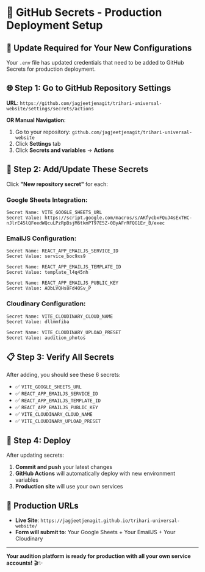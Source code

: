 # 🔐 GitHub Secrets - Production Deployment Setup

## 🎯 **Update Required for Your New Configurations**

Your `.env` file has updated credentials that need to be added to GitHub Secrets for production deployment.

## 🌐 **Step 1: Go to GitHub Repository Settings**

**URL**: `https://github.com/jagjeetjenagit/trihari-universal-website/settings/secrets/actions`

**OR Manual Navigation**:
1. Go to your repository: `github.com/jagjeetjenagit/trihari-universal-website`
2. Click **Settings** tab
3. Click **Secrets and variables** → **Actions**

## 🔑 **Step 2: Add/Update These Secrets**

Click **"New repository secret"** for each:

### **Google Sheets Integration:**
```
Secret Name: VITE_GOOGLE_SHEETS_URL
Secret Value: https://script.google.com/macros/s/AKfycbxFQuJ4sExTHC-nJlrE45lQFeedWQcuLPzRpBsjM6tkmPT97E5Z-0ByAFrRFQG1Er_B/exec
```

### **EmailJS Configuration:**
```
Secret Name: REACT_APP_EMAILJS_SERVICE_ID
Secret Value: service_boc9xs9

Secret Name: REACT_APP_EMAILJS_TEMPLATE_ID
Secret Value: template_l4q45nh

Secret Name: REACT_APP_EMAILJS_PUBLIC_KEY
Secret Value: AObLVQHs8Fd4OSv_P
```

### **Cloudinary Configuration:**
```
Secret Name: VITE_CLOUDINARY_CLOUD_NAME
Secret Value: dllmmfiba

Secret Name: VITE_CLOUDINARY_UPLOAD_PRESET
Secret Value: audition_photos
```

## 📋 **Step 3: Verify All Secrets**

After adding, you should see these 6 secrets:
- ✅ `VITE_GOOGLE_SHEETS_URL`
- ✅ `REACT_APP_EMAILJS_SERVICE_ID`
- ✅ `REACT_APP_EMAILJS_TEMPLATE_ID`
- ✅ `REACT_APP_EMAILJS_PUBLIC_KEY`
- ✅ `VITE_CLOUDINARY_CLOUD_NAME`
- ✅ `VITE_CLOUDINARY_UPLOAD_PRESET`

## 🚀 **Step 4: Deploy**

After updating secrets:
1. **Commit and push** your latest changes
2. **GitHub Actions** will automatically deploy with new environment variables
3. **Production site** will use your own services

## 🎯 **Production URLs**

- **Live Site**: `https://jagjeetjenagit.github.io/trihari-universal-website/`
- **Form will submit to**: Your Google Sheets + Your EmailJS + Your Cloudinary

---

**Your audition platform is ready for production with all your own service accounts!** 🎬✨
